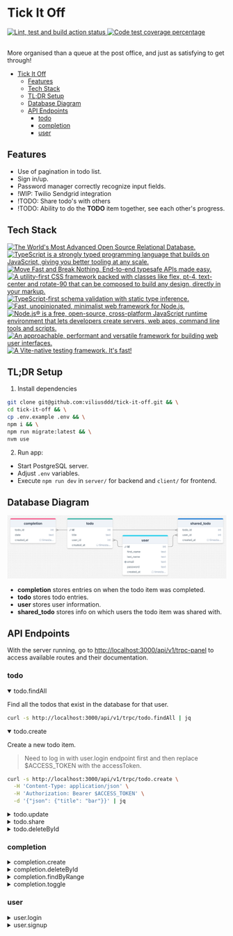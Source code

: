 # Tick It Off

<div align="left">
  <a href="https://github.com/viliusddd/tick-it-off/actions/workflows/deploy.yaml">
    <img
      title="Lint, test and build action status"
      src="https://github.com/viliusddd/tick-it-off/actions/workflows/deploy.yaml/badge.svg"
    >
  </a>
  <a href="https://codecov.io/gh/viliusddd/tick-it-off" >
    <img
      title="Code test coverage percentage"
      src="https://codecov.io/gh/viliusddd/tick-it-off/graph/badge.svg?token=6Flp5F3ty0"
    >
  </a>
</div><br>

More organised than a queue at the post office, and just as satisfying to get through!

- [Tick It Off](#tick-it-off)
  - [Features](#features)
  - [Tech Stack](#tech-stack)
  - [TL;DR Setup](#tldr-setup)
  - [Database Diagram](#database-diagram)
  - [API Endpoints](#api-endpoints)
    - [todo](#todo)
    - [completion](#completion)
    - [user](#user)

## Features

- Use of pagination in todo list.
- Sign in/up.
- Password manager correctly recognize input fields.
- !WIP: Twilio Sendgrid integration
- !TODO: Share todo's with others
- !TODO: Ability to do the **TODO** item together, see each other's progress.

## Tech Stack

<a href="https://postgresql.org">
  <img
    title="The World's Most Advanced Open Source Relational Database."
    src="https://shields.io/badge/PostgreSQL-4169e1.svg?logo=postgresql&logoColor=white"
  >
</a>
<a href="https://typescriptlang.org">
  <img
    title="TypeScript is a strongly typed programming language that builds on JavaScript, giving you better tooling at any scale."
    src="https://shields.io/badge/TypeScript-007ACC.svg?logo=typescript&logoColor=white"
    >
</a>
<a href="https://trpc.io">
  <img
    title="Move Fast and Break Nothing. End-to-end typesafe APIs made easy."
    src="https://shields.io/badge/tRPC-2596BE.svg?logo=trpc&logoColor=white"
  >
</a>
<a href="https://tailwindcss.com">
  <img
    title="A utility-first CSS framework packed with classes like flex, pt-4, text-center and rotate-90 that can be composed to build any design, directly in your markup."
    src="https://img.shields.io/badge/tailwindcss-0F172A?&logo=tailwindcss"
  >
</a>
<a href="https://zod.dev">
  <img
    title="TypeScript-first schema validation with static type inference."
    src="https://shields.io/badge/Zod-000000.svg?logo=Zod&logoColor=3068B7"
  >
</a>
<a href="https://expressjs.com">
  <img
    title="Fast, unopinionated, minimalist web framework for Node.js."
    src="https://shields.io/badge/Express.js-000000.svg?logo=express&logoColor=white"
  >
</a>
<a href="https://nodejs.org">
  <img
    title="Node.js® is a free, open-source, cross-platform JavaScript runtime environment that lets developers create servers, web apps, command line tools and scripts."
    src="https://shields.io/badge/Node.js-0D121C.svg?logo=node.js&logoColor=5FA04E"
  >
</a>
<a href="https://vuejs.org">
  <img
    title="An approachable, performant and versatile framework for building web user interfaces."
    src="https://shields.io/badge/Vue.js-35495E.svg?logo=vuedotjs&logoColor=4FC08D"
  >
</a>
<a href="https://vitest.dev">
  <img
    title="A Vite-native testing framework. It's fast!"
    src="https://shields.io/badge/Vitest-6E9F18.svg?logo=vitest&logoColor=FCC72B"
  >
</a>

## TL;DR Setup

1. Install dependencies

```sh
git clone git@github.com:viliusddd/tick-it-off.git && \
cd tick-it-off && \
cp .env.example .env && \
npm i && \
npm run migrate:latest && \
nvm use
```

2. Run app:

- Start PostgreSQL server.
- Adjust `.env` variables.
- Execute `npm run dev` in `server/` for backend and `client/` for frontend.

## Database Diagram

<div>
  <a href="https://drawsql.app/teams/my-team-2119/diagrams/tick-it-off/embed">
  <img
    title="tick-it-off postgreSQL diagram."
    src="./assets/tick-it-off-sql-diagram.png">
  </a>
</div>

- **completion** stores entries on when the todo item was completed.
- **todo** stores todo entries.
- **user** stores user information.
- **shared_todo** stores info on which users the todo item was shared with.

## API Endpoints

With the server running, go to <http://localhost:3000/api/v1/trpc-panel> to access available routes and their documentation.

### todo

<details open>

<summary>todo.findAll</summary>

Find all the todos that exist in the database for that user.

```sh
curl -s http://localhost:3000/api/v1/trpc/todo.findAll | jq
```

</details>

<details open>

<summary>todo.create</summary>

Create a new todo item.

> Need to log in with user.login endpoint first and then replace $ACCESS_TOKEN with the accessToken.

```sh
curl -s http://localhost:3000/api/v1/trpc/todo.create \
  -H 'Content-Type: application/json' \
  -H 'Authorization: Bearer $ACCESS_TOKEN' \
  -d '{"json": {"title": "bar"}}' | jq
```

</details>

<details>

<summary>todo.update</summary>

Update existing todo items.

```sh
curl -s http://localhost:3000/api/v1/trpc/todo.update \
  -H 'Authorization: Bearer $ACCESS_TOKEN' \
  -H 'Content-Type: application/json' \
  -d '{"json": {"id": 19, "title": "Foo bar baz"}}' | jq
```

</details>

<details>

<summary>todo.share</summary>

Share todo item that belongs to you with the other user.

```sh
curl -s http://localhost:3000/api/v1/trpc/todo.share \
  -H 'Authorization: Bearer $ACCESS_TOKEN' \
  -H 'Content-Type: application/json' \
  -d '{"json": {"userId": 2, "todoId": "3"}}' | jq
```

</details>

<details>

<summary>todo.deleteById</summary>

Delete todo item.

```sh
curl -s http://localhost:3000/api/v1/trpc/todo.deleteById?batch=1 \
  -H "Content-Type: application/json" \
  -d '{"0": {"json": {"id": 1}}}' | jq
```

</details>

### completion

<details>

<summary>completion.create</summary>

Create a new entry in the `completion` table. It will show as a checked todo item on that particular day.

```sh
curl -s http://localhost:3000/api/v1/trpc/completion.create \
  -H 'Content-Type: application/json' \
  -d '{"json": {"todoId": 7}}' | jq
```

</details>

<details>

<summary>completion.deleteById</summary>

Remove entry from the `completion` table. It will "uncheck" the todo item on that day.

```sh
curl -s http://localhost:3000/api/v1/trpc/completion.deleteById \
  -H 'Content-Type: application/json' \
  -d '{"json": {"todoId": 1}}' | jq
```

</details>

<details>

<summary>completion.findByRange</summary>

Get "checked" todo items from that day with the ID in the chosen range.
It's used when pagination loads to-do items in the app.

- `firstId` - first id of the range.
- `secondId` - last id of the range
- `date`* - date in ISO 8601 format, e.g. `2024-10-02`. By default, it's current day date.

```sh
N/A
```

</details>

<details>

<summary>completion.toggle</summary>

"Check" or "uncheck" the to-do item that day.

- `todoId` - todo item id.
- `date`* - date in ISO 8601 format, e.g. `2024-10-02`. By default, it's current day date.

```sh
curl -s http://localhost:3000/api/v1/trpc/completion.toggle?batch=1 \
  -H 'Content-Type: application/json' \
  -d '{"0": {"json": {"todoId": 1}}}' | jq
```

</details>

### user

<details>

<summary>user.login</summary>

```sh
curl -s http://localhost:3000/api/v1/trpc/user.login \
  -H "Content-Type: application/json" \
  -d @- << EOF | jq
{
  "json": {
    "email": "foo@bar.baz",
    "password": "foobar123"
  }
}
EOF
```

</details>

<details>

<summary>user.signup</summary>

```sh
curl -s http://localhost:3000/api/v1/trpc/user.signup \
  -H "Content-Type: application/json" \
  -d @- << EOF | jq
{
  "json": {
    "firstName": "foo",
    "lastName": "bar",
    "email": "foo@bar.bazz",
    "password": "foobar123"
  }
}
EOF
```
